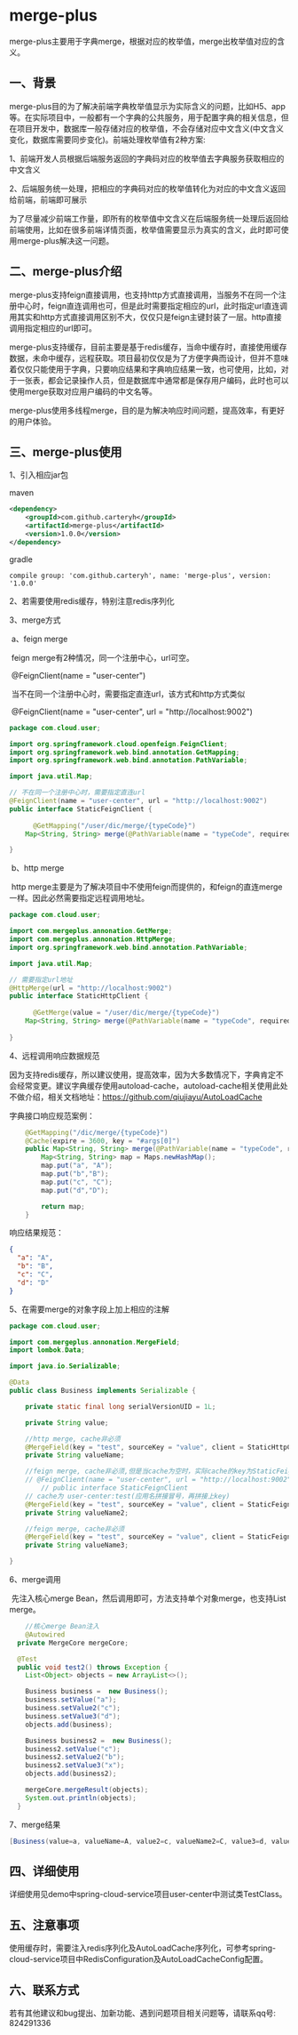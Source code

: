 # merge-plus
​		merge-plus主要用于字典merge，根据对应的枚举值，merge出枚举值对应的含义。

## 一、背景		

​		merge-plus目的为了解决前端字典枚举值显示为实际含义的问题，比如H5、app等。在实际项目中，一般都有一个字典的公共服务，用于配置字典的相关信息，但在项目开发中，数据库一般存储对应的枚举值，不会存储对应中文含义(中文含义变化，数据库需要同步变化)。前端处理枚举值有2种方案:

​	1、前端开发人员根据后端服务返回的字典码对应的枚举值去字典服务获取相应的中文含义

​	2、后端服务统一处理，把相应的字典码对应的枚举值转化为对应的中文含义返回给前端，前端即可展示

​		 为了尽量减少前端工作量，即所有的枚举值中文含义在后端服务统一处理后返回给前端使用，比如在很多前端详情页面，枚举值需要显示为真实的含义，此时即可使用merge-plus解决这一问题。



## 二、merge-plus介绍

​		merge-plus支持feign直接调用，也支持http方式直接调用，当服务不在同一个注册中心时，feign直连调用也可，但是此时需要指定相应的url，此时指定url直连调用其实和http方式直接调用区别不大，仅仅只是feign主键封装了一层。http直接调用指定相应的url即可。

​		merge-plus支持缓存，目前主要是基于redis缓存，当命中缓存时，直接使用缓存数据，未命中缓存，远程获取。项目最初仅仅是为了方便字典而设计，但并不意味着仅仅只能使用于字典，只要响应结果和字典响应结果一致，也可使用，比如，对于一张表，都会记录操作人员，但是数据库中通常都是保存用户编码，此时也可以使用merge获取对应用户编码的中文名等。

​	merge-plus使用多线程merge，目的是为解决响应时间问题，提高效率，有更好的用户体验。



## 三、merge-plus使用

1、引入相应jar包

 maven

```xml
<dependency>
    <groupId>com.github.carteryh</groupId>
    <artifactId>merge-plus</artifactId>
    <version>1.0.0</version>
</dependency>
```
 gradle

```
compile group: 'com.github.carteryh', name: 'merge-plus', version: '1.0.0'
```

2、若需要使用redis缓存，特别注意redis序列化

3、merge方式

​	a、feign merge

​	feign merge有2种情况，同一个注册中心，url可空。

​	@FeignClient(name = "user-center")

​	当不在同一个注册中心时，需要指定直连url，该方式和http方式类似

​	@FeignClient(name = "user-center", url = "http://localhost:9002")

```java
package com.cloud.user;

import org.springframework.cloud.openfeign.FeignClient;
import org.springframework.web.bind.annotation.GetMapping;
import org.springframework.web.bind.annotation.PathVariable;

import java.util.Map;

// 不在同一个注册中心时，需要指定直连url
@FeignClient(name = "user-center", url = "http://localhost:9002")
public interface StaticFeignClient {
 
	  @GetMapping("/user/dic/merge/{typeCode}")
    Map<String, String> merge(@PathVariable(name = "typeCode", required = true) String typeCode);

}
```

​	b、http merge

​	http merge主要是为了解决项目中不使用feign而提供的，和feign的直连merge一样。因此必然需要指定远程调用地址。

```java
package com.cloud.user;

import com.mergeplus.annonation.GetMerge;
import com.mergeplus.annonation.HttpMerge;
import org.springframework.web.bind.annotation.PathVariable;

import java.util.Map;

// 需要指定url地址
@HttpMerge(url = "http://localhost:9002")
public interface StaticHttpClient {
 
	  @GetMerge(value = "/user/dic/merge/{typeCode}")
    Map<String, String> merge(@PathVariable(name = "typeCode", required = true) String typeCode);
    
}
```

4、远程调用响应数据规范

​	  因为支持redis缓存，所以建议使用，提高效率，因为大多数情况下，字典肯定不会经常变更。建议字典缓存使用autoload-cache，autoload-cache相关使用此处不做介绍，相关文档地址：https://github.com/qiujiayu/AutoLoadCache

字典接口响应规范案例：

```java
    @GetMapping("/dic/merge/{typeCode}")
    @Cache(expire = 3600, key = "#args[0]")
    public Map<String, String> merge(@PathVariable(name = "typeCode", required = true) String typeCode) {
        Map<String, String> map = Maps.newHashMap();
        map.put("a", "A");
        map.put("b","B");
        map.put("c", "C");
        map.put("d","D");

        return map;
    }
```

响应结果规范：

```json
{
  "a": "A",
  "b": "B",
  "c": "C",
  "d": "D"
}
```

5、在需要merge的对象字段上加上相应的注解

```java
package com.cloud.user;

import com.mergeplus.annonation.MergeField;
import lombok.Data;

import java.io.Serializable;

@Data
public class Business implements Serializable {

    private static final long serialVersionUID = 1L;

    private String value;

  	//http merge, cache非必须
    @MergeField(key = "test", sourceKey = "value", client = StaticHttpClient.class, method = "merge", cache = "user-center:test")
    private String valueName;

    //feign merge, cache非必须,但是当cache为空时，实际cache的key为StaticFeignClient的应用名拼接冒号，再拼接上注解(@MergeField)中key
  	// @FeignClient(name = "user-center", url = "http://localhost:9002")
		// public interface StaticFeignClient
  	// cache为 user-center:test(应用名拼接冒号，再拼接上key)
    @MergeField(key = "test", sourceKey = "value", client = StaticFeignClient.class, method = "merge")
    private String valueName2;

  	//feign merge, cache非必须
    @MergeField(key = "test", sourceKey = "value", client = StaticFeignClient.class, method = "merge", cache = "user-center:test")
    private String valueName3;

}
```

6、merge调用

​	先注入核心merge Bean，然后调用即可，方法支持单个对象merge，也支持List merge。

```java
	//核心merge Bean注入    
	@Autowired
  private MergeCore mergeCore;

  @Test
  public void test2() throws Exception {
    List<Object> objects = new ArrayList<>();

    Business business =  new Business();
    business.setValue("a");
    business.setValue2("c");
    business.setValue3("d");
    objects.add(business);

    Business business2 =  new Business();
    business2.setValue("c");
    business2.setValue2("b");
    business2.setValue3("x");
    objects.add(business2);

    mergeCore.mergeResult(objects);
    System.out.println(objects);
  }
```

7、merge结果

```java
[Business(value=a, valueName=A, value2=c, valueName2=C, value3=d, valueName3=D), Business(value=c, valueName=C, value2=b, valueName2=B, value3=x, valueName3=null)]
```



## 四、详细使用

​		详细使用见demo中spring-cloud-service项目user-center中测试类TestClass。

## 五、注意事项

​		使用缓存时，需要注入redis序列化及AutoLoadCache序列化，可参考spring-cloud-service项目中RedisConfiguration及AutoLoadCacheConfig配置。



## 六、联系方式

若有其他建议和bug提出、加新功能、遇到问题项目相关问题等，请联系qq号: 824291336

